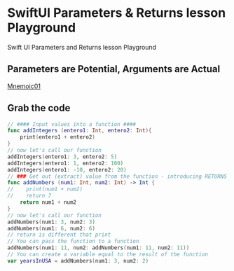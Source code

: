 # SwiftUI Parameters & Returns lesson Playground
Swift UI Parameters and Returns lesson Playground
## Parameters are Potential, Arguments are Actual
[Mnemoic01](https://github.com/danielurra/mnemonic01)
## Grab the code
```swift
// #### Input values into a function ####
func addIntegers (entero1: Int, entero2: Int){
    print(entero1 + entero2)
}
// now let's call our function
addIntegers(entero1: 3, entero2: 5)
addIntegers(entero1: 1, entero2: 100)
addIntegers(entero1: -10, entero2: 20)
// ### Get out (extract) value from the function - introducing RETURNS
func addNumbers (num1: Int, num2: Int) -> Int {
//    print(num1 + num2)
//    return 7
    return num1 + num2
}
// now let's call our function
addNumbers(num1: 3, num2: 3)
addNumbers(num1: 6, num2: 6)
// return is different that print
// You can pass the function to a function
addNumbers(num1: 11, num2: addNumbers(num1: 11, num2: 11))
// You can create a variable equal to the result of the function
var yearsInUSA = addNumbers(num1: 3, num2: 2)
```

